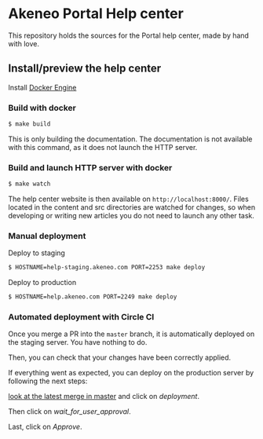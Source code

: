 # Akeneo Portal Help center
This repository holds the sources for the Portal help center, made by hand with love.

## Install/preview the help center

Install [Docker Engine](https://docs.docker.com/engine/installation/)

### Build with docker

```bash
$ make build
```
This is only building the documentation. The documentation is not available with this command, as it does not launch the HTTP server.

### Build and launch HTTP server with docker

```bash
$ make watch
```

The help center website is then available on `http://localhost:8000/`.
Files located in the content and src directories are watched for changes, so when developing or writing new articles you do not need to launch any other task.

### Manual deployment

Deploy to staging

```bash
$ HOSTNAME=help-staging.akeneo.com PORT=2253 make deploy
```

Deploy to production

```bash
$ HOSTNAME=help.akeneo.com PORT=2249 make deploy
```

### Automated deployment with Circle CI

Once you merge a PR into the `master` branch, it is automatically deployed on the staging server. You have nothing to do.

Then, you can check that your changes have been correctly applied. 

If everything went as expected, you can deploy on the production server by following the next steps:

[look at the latest merge in master](https://app.circleci.com/pipelines/github/akeneo/portal-helpcenter?branch=master) and click on _deployment_.

Then click on _wait_for_user_approval_.

Last, click on _Approve_.
